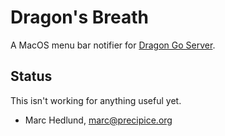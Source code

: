 # Dragon's Breath #

A MacOS menu bar notifier for 
[Dragon Go Server](http://www.dragongoserver.net/).

## Status ##

This isn't working for anything useful yet.

- Marc Hedlund, marc@precipice.org
